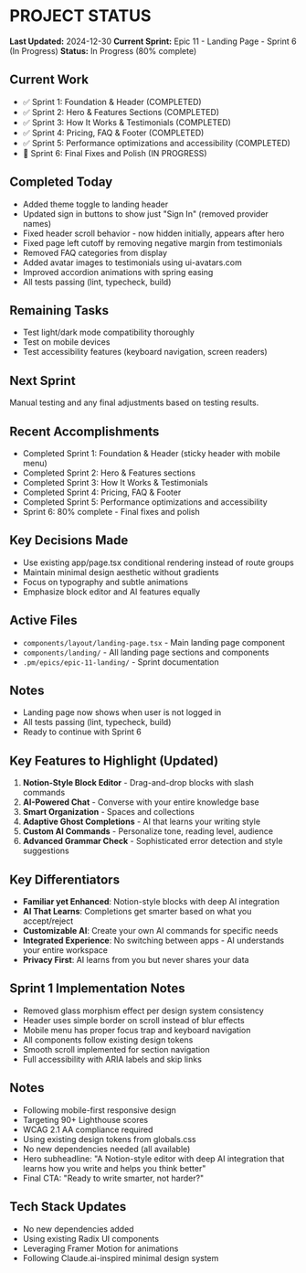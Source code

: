 # PROJECT STATUS

**Last Updated:** 2024-12-30
**Current Sprint:** Epic 11 - Landing Page - Sprint 6 (In Progress)
**Status:** In Progress (80% complete)

## Current Work
- ✅ Sprint 1: Foundation & Header (COMPLETED)
- ✅ Sprint 2: Hero & Features Sections (COMPLETED)
- ✅ Sprint 3: How It Works & Testimonials (COMPLETED)
- ✅ Sprint 4: Pricing, FAQ & Footer (COMPLETED)
- ✅ Sprint 5: Performance optimizations and accessibility (COMPLETED)
- 🔄 Sprint 6: Final Fixes and Polish (IN PROGRESS)

## Completed Today
- Added theme toggle to landing header
- Updated sign in buttons to show just "Sign In" (removed provider names)
- Fixed header scroll behavior - now hidden initially, appears after hero
- Fixed page left cutoff by removing negative margin from testimonials
- Removed FAQ categories from display
- Added avatar images to testimonials using ui-avatars.com
- Improved accordion animations with spring easing
- All tests passing (lint, typecheck, build)

## Remaining Tasks
- Test light/dark mode compatibility thoroughly
- Test on mobile devices
- Test accessibility features (keyboard navigation, screen readers)

## Next Sprint
Manual testing and any final adjustments based on testing results.

## Recent Accomplishments
- Completed Sprint 1: Foundation & Header (sticky header with mobile menu)
- Completed Sprint 2: Hero & Features sections
- Completed Sprint 3: How It Works & Testimonials
- Completed Sprint 4: Pricing, FAQ & Footer
- Completed Sprint 5: Performance optimizations and accessibility
- Sprint 6: 80% complete - Final fixes and polish

## Key Decisions Made
- Use existing app/page.tsx conditional rendering instead of route groups
- Maintain minimal design aesthetic without gradients
- Focus on typography and subtle animations
- Emphasize block editor and AI features equally

## Active Files
- `components/layout/landing-page.tsx` - Main landing page component
- `components/landing/` - All landing page sections and components
- `.pm/epics/epic-11-landing/` - Sprint documentation

## Notes
- Landing page now shows when user is not logged in
- All tests passing (lint, typecheck, build)
- Ready to continue with Sprint 6

## Key Features to Highlight (Updated)
1. **Notion-Style Block Editor** - Drag-and-drop blocks with slash commands
2. **AI-Powered Chat** - Converse with your entire knowledge base
3. **Smart Organization** - Spaces and collections
4. **Adaptive Ghost Completions** - AI that learns your writing style
5. **Custom AI Commands** - Personalize tone, reading level, audience
6. **Advanced Grammar Check** - Sophisticated error detection and style suggestions

## Key Differentiators
- **Familiar yet Enhanced**: Notion-style blocks with deep AI integration
- **AI That Learns**: Completions get smarter based on what you accept/reject
- **Customizable AI**: Create your own AI commands for specific needs
- **Integrated Experience**: No switching between apps - AI understands your entire workspace
- **Privacy First**: AI learns from you but never shares your data

## Sprint 1 Implementation Notes
- Removed glass morphism effect per design system consistency
- Header uses simple border on scroll instead of blur effects
- Mobile menu has proper focus trap and keyboard navigation
- All components follow existing design tokens
- Smooth scroll implemented for section navigation
- Full accessibility with ARIA labels and skip links

## Notes
- Following mobile-first responsive design
- Targeting 90+ Lighthouse scores
- WCAG 2.1 AA compliance required
- Using existing design tokens from globals.css
- No new dependencies needed (all available)
- Hero subheadline: "A Notion-style editor with deep AI integration that learns how you write and helps you think better"
- Final CTA: "Ready to write smarter, not harder?"

## Tech Stack Updates
- No new dependencies added
- Using existing Radix UI components
- Leveraging Framer Motion for animations
- Following Claude.ai-inspired minimal design system 